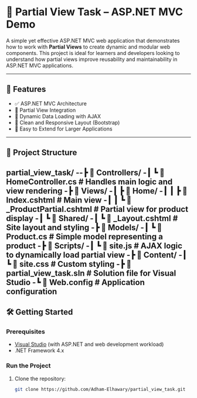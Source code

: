 # 🧩 Partial View Task – ASP.NET MVC Demo

A simple yet effective ASP.NET MVC web application that demonstrates how to work with **Partial Views** to create dynamic and modular web components. This project is ideal for learners and developers looking to understand how partial views improve reusability and maintainability in ASP.NET MVC applications.

---

## 🚀 Features

- ✅ ASP.NET MVC Architecture  
- 🧩 Partial View Integration  
- 🔄 Dynamic Data Loading with AJAX  
- 🎨 Clean and Responsive Layout (Bootstrap)  
- 🧪 Easy to Extend for Larger Applications  

---

## 📂 Project Structure

partial_view_task/
--┣ 📂 Controllers/
-┃ ┗ 📄 HomeController.cs # Handles main logic and view rendering
-┣ 📂 Views/
-┃ ┣ 📂 Home/
-┃ ┃ ┣ 📄 Index.cshtml # Main view
-┃ ┃ ┗ 📄 _ProductPartial.cshtml # Partial view for product display
-┃ ┗ 📂 Shared/
-┃ ┗ 📄 _Layout.cshtml # Site layout and styling
-┣ 📂 Models/
-┃ ┗ 📄 Product.cs # Simple model representing a product
-┣ 📂 Scripts/
-┃ ┗ 📄 site.js # AJAX logic to dynamically load partial view
-┣ 📂 Content/
-┃ ┗ 📄 site.css # Custom styling
-┣ 📄 partial_view_task.sln # Solution file for Visual Studio
-┗ 📄 Web.config # Application configuration
---

## 🛠️ Getting Started

### Prerequisites

- [Visual Studio](https://visualstudio.microsoft.com/) (with ASP.NET and web development workload)
- .NET Framework 4.x

### Run the Project

1. Clone the repository:
   ```bash
   git clone https://github.com/Adham-Elhawary/partial_view_task.git

